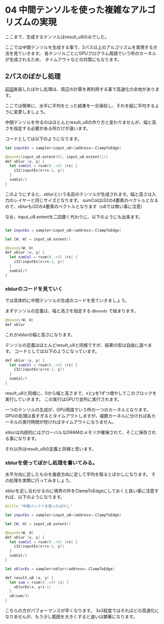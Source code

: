 # 04 中間テンソルを使った複雑なアルゴリズムの実現

ここまで、生成するテンソルはresult_u8のみでした。

ここでは中間テンソルを生成する事で、2パス以上のアルゴリズムを実現する方法を見ていきます。
各テンソルごとにGPUプログラム用語でいう所のカーネルが生成されるため、
タイムアウトなどの対策にもなります。

## 2パスのぼかし処理

[前回](03_VectorRsum.md)実装したぼかし処理は、周辺の計算を再利用する事で高速化の余地があります。

ここでは簡単に、水平に平均をとった結果を一旦保存し、それを縦に平均するように変更しましょう。

中間テンソルを作るのはほとんとresult_u8の作り方と変わりませんが、幅と高さを指定する必要がある所だけが違います。

コードとしては以下のようになります。

```swift
let inputEx = sampler<input_u8>(address=.ClampToEdge)

@bounds(input_u8.extent(0), input_u8.extent(1))
def xblur |x, y| {
  let sumCol = rsum(0..<3) |rx| {
    i32(inputEx(x+rx-1, y))
  }
  sumCol/3
}
```

このようにすると、xblurという名前のテンソルが生成されます。幅と高さは入力のレイヤーと同じサイズとなります。
sumColはi32の4要素のベクトルとなるので、xblurもi32の4要素のベクトルとなります（u8では無い事に注意）

なお、input_u8.extentを二回書く代わりに、以下のようにも出来ます。

```swift

let inputEx = sampler<input_u8>(address=.ClampToEdge)

let [W, H] = input_u8.extent()

@bounds(W, H)
def xblur |x, y| {
  let sumCol = rsum(0..<3) |rx| {
    i32(inputEx(x+rx-1, y))
  }
  sumCol/3
}
```

### xblurのコードを見ていく

では具体的に中間テンソルの生成のコードを見ていきましょう。

まずテンソルの定義は、幅と高さを指定する `@bounds` で始まります。

```swift
@bounds(W, H)
def xblur 
```

これがxblurの幅と高さになります。

テンソルの定義はほとんどresult_u8と同様ですが、結果の型は自由に選べます。
コードとしては以下のようになっています。

```swift
def xblur |x, y| {
  let sumCol = rsum(0..<3) |rx| {
    i32(inputEx(x+rx-1, y))
  }
  sumCol/3
}
```

result_u8と同様に、0から幅と高さまで、xとyを1ずつ増やしてこのブロックを実行していきます。
この実行はGPUで並列に実行されます。

一つのテンソルの生成が、GPU用語でいう所の一つのカーネルとなります。
GPUの処理は長すぎるとタイムアウトしますが、複数カーネルに分ければ各カーネルの実行時間が短ければタイムアウトになりません。

xblurは内部的にはグローバルなDRAMのメモリが確保されて、そこに保存される事になります。

それ以外はresult_u8の定義と同様と思います。

### xblurを使ってぼかし処理を書いてみる。

水平方向に足したものを垂直方向に足して平均を取るとぼかしになります。
その処理を実際に行ってみましょう。

xblurを足し合わせるのに境界の外をClampToEdgeにしておくと良い事に注意すれば、以下のようになります。

```swift
@title "中間バッファを使ったぼかし"

let inputEx = sampler<input_u8>(address=.ClampToEdge)

let [W, H] = input_u8.extent()

@bounds(W, H)
def xblur |x, y| {
  let sumCol = rsum(0..<3) |rx| {
    i32(inputEx(x+rx-1, y))
  }
  sumCol/3
}

let xblurEx = sampler<xblur>(address=.ClampToEdge)

def result_u8 |x, y| {
  let sum = rsum(0..<3) |i| {
    xblurEx(x, y+i-1)
  }
  u8(sum/3)
}
```

こちらの方がパフォーマンスが早くなります。
3x3程度ではそれほどの高速化になりませんが、もう少し範囲を大きくすると違いは顕著になります。

